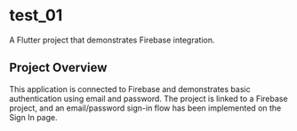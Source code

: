 # test_01

A Flutter project that demonstrates Firebase integration.

## Project Overview

This application is connected to Firebase and demonstrates basic authentication using email and password. The project is linked to a Firebase project, and an email/password sign-in flow has been implemented on the Sign In page.


